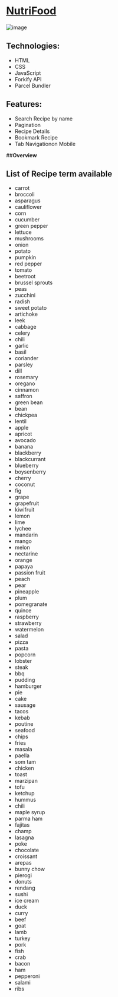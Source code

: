 # [NutriFood](https://newtfood.netlify.app/)

![image](https://user-images.githubusercontent.com/60948736/113063829-c570d880-916a-11eb-887c-15405d27ea87.png)

## **Technologies**:

- HTML
- CSS
- JavaScript
- Forkify API
- Parcel Bundler

## **Features**:

- Search Recipe by name
- Pagination
- Recipe Details
- Bookmark Recipe
- Tab Navigationon Mobile

##**Overview**

## **List of Recipe term available**

- carrot
- broccoli
- asparagus
- cauliflower
- corn
- cucumber
- green pepper
- lettuce
- mushrooms
- onion
- potato
- pumpkin
- red pepper
- tomato
- beetroot
- brussel sprouts
- peas
- zucchini
- radish
- sweet potato
- artichoke
- leek
- cabbage
- celery
- chili
- garlic
- basil
- coriander
- parsley
- dill
- rosemary
- oregano
- cinnamon
- saffron
- green bean
- bean
- chickpea
- lentil
- apple
- apricot
- avocado
- banana
- blackberry
- blackcurrant
- blueberry
- boysenberry
- cherry
- coconut
- fig
- grape
- grapefruit
- kiwifruit
- lemon
- lime
- lychee
- mandarin
- mango
- melon
- nectarine
- orange
- papaya
- passion fruit
- peach
- pear
- pineapple
- plum
- pomegranate
- quince
- raspberry
- strawberry
- watermelon
- salad
- pizza
- pasta
- popcorn
- lobster
- steak
- bbq
- pudding
- hamburger
- pie
- cake
- sausage
- tacos
- kebab
- poutine
- seafood
- chips
- fries
- masala
- paella
- som tam
- chicken
- toast
- marzipan
- tofu
- ketchup
- hummus
- chili
- maple syrup
- parma ham
- fajitas
- champ
- lasagna
- poke
- chocolate
- croissant
- arepas
- bunny chow
- pierogi
- donuts
- rendang
- sushi
- ice cream
- duck
- curry
- beef
- goat
- lamb
- turkey
- pork
- fish
- crab
- bacon
- ham
- pepperoni
- salami
- ribs
